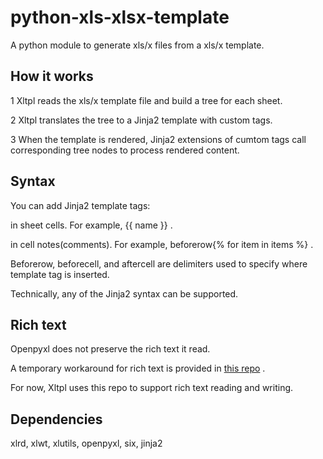 # python-xls-xlsx-template
A python module to generate xls/x files from a xls/x template.



## How it works

1 Xltpl reads the xls/x template file and build a tree for each sheet.

2 Xltpl translates the tree to a Jinja2 template with custom tags.

3 When the template is rendered, Jinja2 extensions of cumtom tags call corresponding tree nodes to process rendered content.



## Syntax

You can add Jinja2 template tags: 

  in sheet cells. For example, {{ name }} .
  
  in cell notes(comments). For example, beforerow{% for item in items %} .
  
  Beforerow, beforecell, and aftercell are delimiters used to specify where template tag is inserted. 
  
Technically, any of the Jinja2 syntax can be supported.



## Rich text

Openpyxl does not preserve the rich text it read. 

A temporary workaround for rich text is provided in [this repo](https://bitbucket.org/zhangyu836/openpyxl/) .

For now, Xltpl uses this repo to support rich text reading and writing.



## Dependencies

xlrd, xlwt, xlutils, openpyxl, six, jinja2

